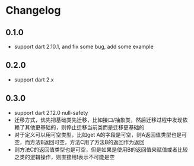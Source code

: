 # Changelog

## 0.1.0

- support dart 2.10.1, and fix some bug, add some example

## 0.2.0
- support dart 2.x

## 0.3.0
- support dart 2.12.0 null-safety
- 迁移方式，优先把基础类先迁移，比如接口/抽象类，然后迁移过程中发现依赖了其他更基础的，则停止迁移当前类而是迁移更基础的
- 对于定义可以用可空类型，比如get A的字段是可空，则A返回值类型也是可空，而方法B返回可空，方法C用了方法B的返回作为返回
- 则方法C的返回值类型也是可空，但是如果是使用B的返回值来赋值或者比较之类的逻辑操作，则直接用!表示不可能是空